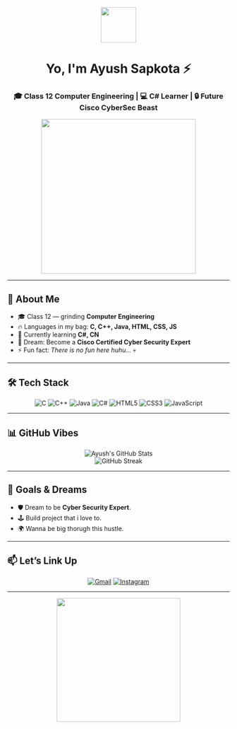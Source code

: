 <!-- Intro -->
<div align="center">
  
<img src="https://media.giphy.com/media/hvRJCLFzcasrR4ia7z/giphy.gif" width="80px">

# Yo, I'm **Ayush Sapkota** ⚡
### 🎓 Class 12 Computer Engineering | 💻  C# Learner | 🔒 Future Cisco CyberSec Beast  

<img src="https://media.giphy.com/media/Y4ak9Ki2GZCbJxAnJD/giphy.gif" width="350px">

</div>

---

## 🚀 About Me
- 🎓 Class 12 — grinding **Computer Engineering**
- 🔥 Languages in my bag: **C, C++, Java, HTML, CSS, JS**
- 🌱 Currently learning **C#, CN**
- 🎯 Dream: Become a **Cisco Certified Cyber Security Expert**
- ⚡ Fun fact: *There is no fun here huhu...* 💀

---

## 🛠️ Tech Stack
<div align="center">

![C](https://img.shields.io/badge/c-%2300599C.svg?style=for-the-badge&logo=c&logoColor=white)
![C++](https://img.shields.io/badge/c++-%2300599C.svg?style=for-the-badge&logo=c%2B%2B&logoColor=white)
![Java](https://img.shields.io/badge/java-%23ED8B00.svg?style=for-the-badge&logo=openjdk&logoColor=white)
![C#](https://img.shields.io/badge/c%23-%23239120.svg?style=for-the-badge&logo=c-sharp&logoColor=white)
![HTML5](https://img.shields.io/badge/html5-%23E34F26.svg?style=for-the-badge&logo=html5&logoColor=white)
![CSS3](https://img.shields.io/badge/css3-%231572B6.svg?style=for-the-badge&logo=css3&logoColor=white)
![JavaScript](https://img.shields.io/badge/javascript-%23323330.svg?style=for-the-badge&logo=javascript&logoColor=%23F7DF1E)

</div>

---

## 📊 GitHub Vibes
<div align="center">

![Ayush's GitHub Stats](https://github-readme-stats.vercel.app/api?username=er-ayushspk&show_icons=true&theme=tokyonight)  
![GitHub Streak](https://github-readme-streak-stats.herokuapp.com?user=er-ayushspk&theme=tokyonight&hide_border=true)  

</div>

---

## 🎯 Goals & Dreams
- 🛡️ Dream to be **Cyber Security Expert**.  
- 🕹️ Build project that i love to.
- 🌍 Wanna be big thorugh this hustle. 

---

## 📫 Let’s Link Up
<div align="center">

[![Gmail](https://img.shields.io/badge/Gmail-D14836?style=for-the-badge&logo=gmail&logoColor=white)](mailto:ayushsapkota158@gmail.com)
[![Instagram](https://img.shields.io/badge/Instagram-E4405F?style=for-the-badge&logo=instagram&logoColor=white)](https://instagram.com/ayushh_spk)

</div>

---

<div align="center">

<img src="https://media.giphy.com/media/26AHONQ79FdWZhAI0/giphy.gif" width="280px">

</div>
